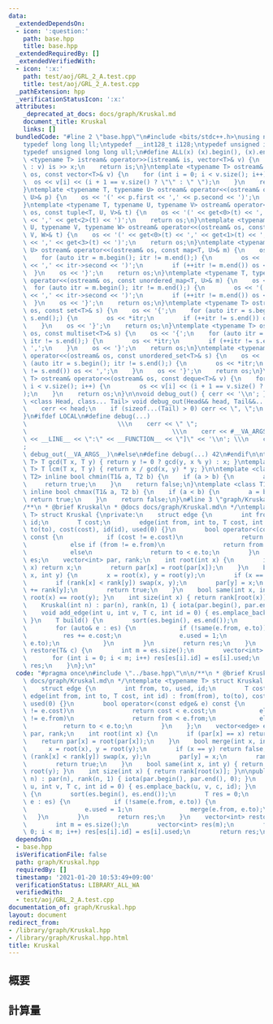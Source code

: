 ```yaml
---
data:
  _extendedDependsOn:
  - icon: ':question:'
    path: base.hpp
    title: base.hpp
  _extendedRequiredBy: []
  _extendedVerifiedWith:
  - icon: ':x:'
    path: test/aoj/GRL_2_A.test.cpp
    title: test/aoj/GRL_2_A.test.cpp
  _pathExtension: hpp
  _verificationStatusIcon: ':x:'
  attributes:
    _deprecated_at_docs: docs/graph/Kruskal.md
    document_title: Kruskal
    links: []
  bundledCode: "#line 2 \"base.hpp\"\n#include <bits/stdc++.h>\nusing namespace std;\n\
    typedef long long ll;\ntypedef __int128_t i128;\ntypedef unsigned int uint;\n\
    typedef unsigned long long ull;\n#define ALL(x) (x).begin(), (x).end()\n\ntemplate\
    \ <typename T> istream& operator>>(istream& is, vector<T>& v) {\n    for (T& x\
    \ : v) is >> x;\n    return is;\n}\ntemplate <typename T> ostream& operator<<(ostream&\
    \ os, const vector<T>& v) {\n    for (int i = 0; i < v.size(); i++) {\n      \
    \  os << v[i] << (i + 1 == v.size() ? \"\" : \" \");\n    }\n    return os;\n\
    }\ntemplate <typename T, typename U> ostream& operator<<(ostream& os, const pair<T,\
    \ U>& p) {\n    os << '(' << p.first << ',' << p.second << ')';\n    return os;\n\
    }\ntemplate <typename T, typename U, typename V> ostream& operator<<(ostream&\
    \ os, const tuple<T, U, V>& t) {\n    os << '(' << get<0>(t) << ',' << get<1>(t)\
    \ << ',' << get<2>(t) << ')';\n    return os;\n}\ntemplate <typename T, typename\
    \ U, typename V, typename W> ostream& operator<<(ostream& os, const tuple<T, U,\
    \ V, W>& t) {\n    os << '(' << get<0>(t) << ',' << get<1>(t) << ',' << get<2>(t)\
    \ << ',' << get<3>(t) << ')';\n    return os;\n}\ntemplate <typename T, typename\
    \ U> ostream& operator<<(ostream& os, const map<T, U>& m) {\n    os << '{';\n\
    \    for (auto itr = m.begin(); itr != m.end();) {\n        os << '(' << itr->first\
    \ << ',' << itr->second << ')';\n        if (++itr != m.end()) os << ',';\n  \
    \  }\n    os << '}';\n    return os;\n}\ntemplate <typename T, typename U> ostream&\
    \ operator<<(ostream& os, const unordered_map<T, U>& m) {\n    os << '{';\n  \
    \  for (auto itr = m.begin(); itr != m.end();) {\n        os << '(' << itr->first\
    \ << ',' << itr->second << ')';\n        if (++itr != m.end()) os << ',';\n  \
    \  }\n    os << '}';\n    return os;\n}\ntemplate <typename T> ostream& operator<<(ostream&\
    \ os, const set<T>& s) {\n    os << '{';\n    for (auto itr = s.begin(); itr !=\
    \ s.end();) {\n        os << *itr;\n        if (++itr != s.end()) os << ',';\n\
    \    }\n    os << '}';\n    return os;\n}\ntemplate <typename T> ostream& operator<<(ostream&\
    \ os, const multiset<T>& s) {\n    os << '{';\n    for (auto itr = s.begin();\
    \ itr != s.end();) {\n        os << *itr;\n        if (++itr != s.end()) os <<\
    \ ',';\n    }\n    os << '}';\n    return os;\n}\ntemplate <typename T> ostream&\
    \ operator<<(ostream& os, const unordered_set<T>& s) {\n    os << '{';\n    for\
    \ (auto itr = s.begin(); itr != s.end();) {\n        os << *itr;\n        if (++itr\
    \ != s.end()) os << ',';\n    }\n    os << '}';\n    return os;\n}\ntemplate <typename\
    \ T> ostream& operator<<(ostream& os, const deque<T>& v) {\n    for (int i = 0;\
    \ i < v.size(); i++) {\n        os << v[i] << (i + 1 == v.size() ? \"\" : \" \"\
    );\n    }\n    return os;\n}\n\nvoid debug_out() { cerr << '\\n'; }\ntemplate\
    \ <class Head, class... Tail> void debug_out(Head&& head, Tail&&... tail) {\n\
    \    cerr << head;\n    if (sizeof...(Tail) > 0) cerr << \", \";\n    debug_out(move(tail)...);\n\
    }\n#ifdef LOCAL\n#define debug(...)                                          \
    \                         \\\n    cerr << \" \";                             \
    \                                        \\\n    cerr << #__VA_ARGS__ << \" :[\"\
    \ << __LINE__ << \":\" << __FUNCTION__ << \"]\" << '\\n'; \\\n    cerr << \" \"\
    ;                                                                     \\\n   \
    \ debug_out(__VA_ARGS__)\n#else\n#define debug(...) 42\n#endif\n\ntemplate <typename\
    \ T> T gcd(T x, T y) { return y != 0 ? gcd(y, x % y) : x; }\ntemplate <typename\
    \ T> T lcm(T x, T y) { return x / gcd(x, y) * y; }\n\ntemplate <class T1, class\
    \ T2> inline bool chmin(T1& a, T2 b) {\n    if (a > b) {\n        a = b;\n   \
    \     return true;\n    }\n    return false;\n}\ntemplate <class T1, class T2>\
    \ inline bool chmax(T1& a, T2 b) {\n    if (a < b) {\n        a = b;\n       \
    \ return true;\n    }\n    return false;\n}\n#line 3 \"graph/Kruskal.hpp\"\n\n\
    /**\n * @brief Kruskal\n * @docs docs/graph/Kruskal.md\n */\ntemplate <typename\
    \ T> struct Kruskal {\nprivate:\n    struct edge {\n        int from, to, used,\
    \ id;\n        T cost;\n        edge(int from, int to, T cost, int id) : from(from),\
    \ to(to), cost(cost), id(id), used(0) {}\n        bool operator<(const edge& e)\
    \ const {\n            if (cost != e.cost)\n                return cost < e.cost;\n\
    \            else if (from != e.from)\n                return from < e.from;\n\
    \            else\n                return to < e.to;\n        }\n    };\n    vector<edge>\
    \ es;\n    vector<int> par, rank;\n    int root(int x) {\n        if (par[x] ==\
    \ x) return x;\n        return par[x] = root(par[x]);\n    }\n    bool merge(int\
    \ x, int y) {\n        x = root(x), y = root(y);\n        if (x == y) return false;\n\
    \        if (rank[x] < rank[y]) swap(x, y);\n        par[y] = x;\n        rank[x]\
    \ += rank[y];\n        return true;\n    }\n    bool same(int x, int y) { return\
    \ root(x) == root(y); }\n    int size(int x) { return rank[root(x)]; }\n\npublic:\n\
    \    Kruskal(int n) : par(n), rank(n, 1) { iota(par.begin(), par.end(), 0); }\n\
    \    void add_edge(int u, int v, T c, int id = 0) { es.emplace_back(u, v, c, id);\
    \ }\n    T build() {\n        sort(es.begin(), es.end());\n        T res = 0;\n\
    \        for (auto& e : es) {\n            if (!same(e.from, e.to)) {\n      \
    \          res += e.cost;\n                e.used = 1;\n                merge(e.from,\
    \ e.to);\n            }\n        }\n        return res;\n    }\n    vector<int>\
    \ restore(T& c) {\n        int m = es.size();\n        vector<int> res(m);\n \
    \       for (int i = 0; i < m; i++) res[es[i].id] = es[i].used;\n        return\
    \ res;\n    }\n};\n"
  code: "#pragma once\n#include \"../base.hpp\"\n\n/**\n * @brief Kruskal\n * @docs\
    \ docs/graph/Kruskal.md\n */\ntemplate <typename T> struct Kruskal {\nprivate:\n\
    \    struct edge {\n        int from, to, used, id;\n        T cost;\n       \
    \ edge(int from, int to, T cost, int id) : from(from), to(to), cost(cost), id(id),\
    \ used(0) {}\n        bool operator<(const edge& e) const {\n            if (cost\
    \ != e.cost)\n                return cost < e.cost;\n            else if (from\
    \ != e.from)\n                return from < e.from;\n            else\n      \
    \          return to < e.to;\n        }\n    };\n    vector<edge> es;\n    vector<int>\
    \ par, rank;\n    int root(int x) {\n        if (par[x] == x) return x;\n    \
    \    return par[x] = root(par[x]);\n    }\n    bool merge(int x, int y) {\n  \
    \      x = root(x), y = root(y);\n        if (x == y) return false;\n        if\
    \ (rank[x] < rank[y]) swap(x, y);\n        par[y] = x;\n        rank[x] += rank[y];\n\
    \        return true;\n    }\n    bool same(int x, int y) { return root(x) ==\
    \ root(y); }\n    int size(int x) { return rank[root(x)]; }\n\npublic:\n    Kruskal(int\
    \ n) : par(n), rank(n, 1) { iota(par.begin(), par.end(), 0); }\n    void add_edge(int\
    \ u, int v, T c, int id = 0) { es.emplace_back(u, v, c, id); }\n    T build()\
    \ {\n        sort(es.begin(), es.end());\n        T res = 0;\n        for (auto&\
    \ e : es) {\n            if (!same(e.from, e.to)) {\n                res += e.cost;\n\
    \                e.used = 1;\n                merge(e.from, e.to);\n         \
    \   }\n        }\n        return res;\n    }\n    vector<int> restore(T& c) {\n\
    \        int m = es.size();\n        vector<int> res(m);\n        for (int i =\
    \ 0; i < m; i++) res[es[i].id] = es[i].used;\n        return res;\n    }\n};"
  dependsOn:
  - base.hpp
  isVerificationFile: false
  path: graph/Kruskal.hpp
  requiredBy: []
  timestamp: '2021-01-20 10:53:49+09:00'
  verificationStatus: LIBRARY_ALL_WA
  verifiedWith:
  - test/aoj/GRL_2_A.test.cpp
documentation_of: graph/Kruskal.hpp
layout: document
redirect_from:
- /library/graph/Kruskal.hpp
- /library/graph/Kruskal.hpp.html
title: Kruskal
---
```

## 概要

## 計算量
